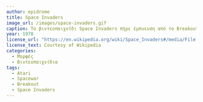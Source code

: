 ```yaml
---
author: epidrome
title: Space Invaders 
image_url: /images/space-invaders.gif
caption: Το βιντεοπαιχνίδι Space Invaders πήρε έμπνευση από το Breakout με την διαφορά ότι ο παίκτης αντί να σπάει τα τουβλάκια προσπαθεί να πετύχει τα διαστημόπλοια στην κορυφή της οθόνης. Το βιντεοπαιχνίδι αυτό αποτελεί σημείο αναφοράς γιατί αύξησε την αποδοχή τόσο της δημόσιας κονσόλας βιντεοπαιχνιδιών, αλλά κυρίως της οικειακής, δημιουργόντας έτσι μια νέα κατηγορία βιντεοπαιχνιδιού, αλλά και έναν νέο είδος καταναλωτικής ηλεκτρονικής συσκευής, που θα ακολουθήσει μια παράλληλη πορεία με τον προσωπικό υπολογιστή για τις επόμενες δεκαετίες..
year: 1978 
license_url: "https://en.wikipedia.org/wiki/Space_Invaders#/media/File:SpaceInvaders-Gameplay.gif" 
license_text: Courtesy of Wikipedia
categories:
  - Μορφές
  - Βιντεοπαιχνίδια 
tags:
  - Atari 
  - Spacewar
  - Breakout
  - Space Invaders
---
```

